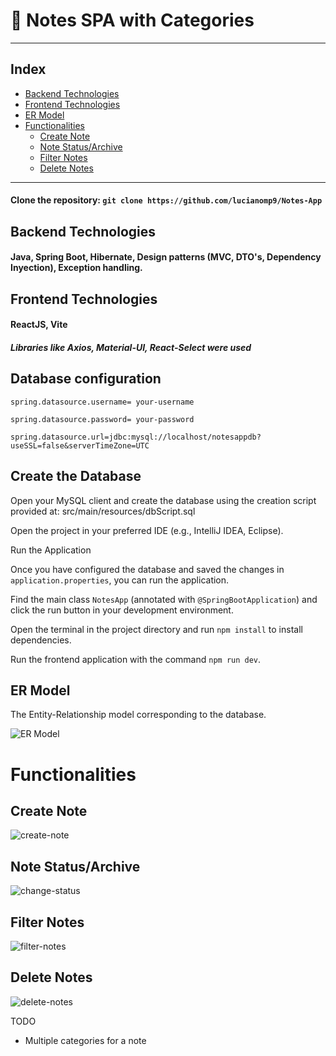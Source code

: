 # 📝 Notes SPA with Categories

---
## Index
- [Backend Technologies](#backend-technologies)
- [Frontend Technologies](#frontend-technologies)
- [ER Model](#er-model)
- [Functionalities](#functionalities)
	- [Create Note](#create-note)
	- [Note Status/Archive](#note-status/archive)
	- [Filter Notes](#filter-notes)
	- [Delete Notes](#delete-notes)

---
#### Clone the repository: `git clone https://github.com/lucianomp9/Notes-App`

## Backend Technologies
#### Java, Spring Boot, Hibernate, Design patterns (MVC, DTO's, Dependency Inyection), Exception handling.

## Frontend Technologies 
#### ReactJS, Vite
##### Libraries like Axios, Material-UI, React-Select were used 

 
 
 ## Database configuration
    spring.datasource.username= your-username

    spring.datasource.password= your-password

    spring.datasource.url=jdbc:mysql://localhost/notesappdb?useSSL=false&serverTimeZone=UTC

 ## Create the Database
  
  Open your MySQL client and create the database using the creation script provided at: src/main/resources/dbScript.sql

  Open the project in your preferred IDE (e.g., IntelliJ IDEA, Eclipse).
    
  Run the Application

  Once you have configured the database and saved the changes in `application.properties`, you can run the application. 
  
  Find the main class `NotesApp` (annotated with `@SpringBootApplication`) and click the run button in your development environment.


  Open the terminal in the project directory and run `npm install` to install dependencies.
  
  Run the frontend application with the command `npm run dev`.

## ER Model
The Entity-Relationship model corresponding to the database.

![ER Model](https://github.com/lucianomp9/Notes-App/assets/86586819/9debad80-9420-4ca8-8df9-f73cd5b9bf20)



# Functionalities

## Create Note
![create-note](https://github.com/lucianomp9/Notes-App/assets/86586819/3ab30ff8-5095-456d-a6ac-d0d07082e924)

## Note Status/Archive
![change-status](https://github.com/lucianomp9/Notes-App/assets/86586819/4ccc1f4f-4a8c-4b91-9af0-b297cdc42f96)

## Filter Notes
![filter-notes](https://github.com/lucianomp9/Notes-App/assets/86586819/78300003-035c-4a03-b5a8-57f1a060f5d4)

## Delete Notes
![delete-notes](https://github.com/lucianomp9/Notes-App/assets/86586819/ae385922-18e2-458b-ac95-79aa804b24a4)

TODO
- Multiple categories for a note
